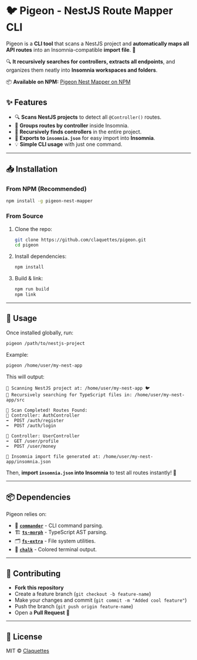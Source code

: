 # 🐦 Pigeon - NestJS Route Mapper CLI

Pigeon is a **CLI tool** that scans a NestJS project and **automatically maps all API routes** into an Insomnia-compatible **import file**. 🚀

🔍 **It recursively searches for controllers, extracts all endpoints**, and organizes them neatly into **Insomnia workspaces and folders**.

📦 **Available on NPM:** [Pigeon Nest Mapper on NPM](https://www.npmjs.com/package/pigeon-nest-mapper)

## **✨ Features**
- 🔍 **Scans NestJS projects** to detect all `@Controller()` routes.
- 📁 **Groups routes by controller** inside Insomnia.
- 📂 **Recursively finds controllers** in the entire project.
- 📝 **Exports to `insomnia.json`** for easy import into **Insomnia**.
- 💡 **Simple CLI usage** with just one command.

---

## **📥 Installation**
### **From NPM (Recommended)**
```sh
npm install -g pigeon-nest-mapper
```

### **From Source**
1. Clone the repo:
   ```sh
   git clone https://github.com/claquettes/pigeon.git
   cd pigeon
   ```
2. Install dependencies:
   ```sh
   npm install
   ```
3. Build & link:
   ```sh
   npm run build
   npm link
   ```

---

## **🚀 Usage**
Once installed globally, run:
```sh
pigeon /path/to/nestjs-project
```

Example:
```sh
pigeon /home/user/my-nest-app
```

This will output:
```
🪹 Scanning NestJS project at: /home/user/my-nest-app 🐦
📂 Recursively searching for TypeScript files in: /home/user/my-nest-app/src

🎉 Scan Completed! Routes Found:
📁 Controller: AuthController
➡️  POST /auth/register
➡️  POST /auth/login

📁 Controller: UserController
➡️  GET /user/profile
➡️  POST /user/money

📁 Insomnia import file generated at: /home/user/my-nest-app/insomnia.json
```

Then, **import `insomnia.json` into Insomnia** to test all routes instantly! 🚀

---

## **📦 Dependencies**
Pigeon relies on:
- 📜 **[`commander`](https://www.npmjs.com/package/commander)** - CLI command parsing.
- 🏗 **[`ts-morph`](https://www.npmjs.com/package/ts-morph)** - TypeScript AST parsing.
- 🗂 **[`fs-extra`](https://www.npmjs.com/package/fs-extra)** - File system utilities.
- 🎨 **[`chalk`](https://www.npmjs.com/package/chalk)** - Colored terminal output.

---

## **🌟 Contributing**
- **Fork this repository**
- Create a feature branch (`git checkout -b feature-name`)
- Make your changes and commit (`git commit -m "Added cool feature"`)
- Push the branch (`git push origin feature-name`)
- Open a **Pull Request** 🚀

---

## **📝 License**
MIT © [Claquettes ](https://github.com/Claquettes)